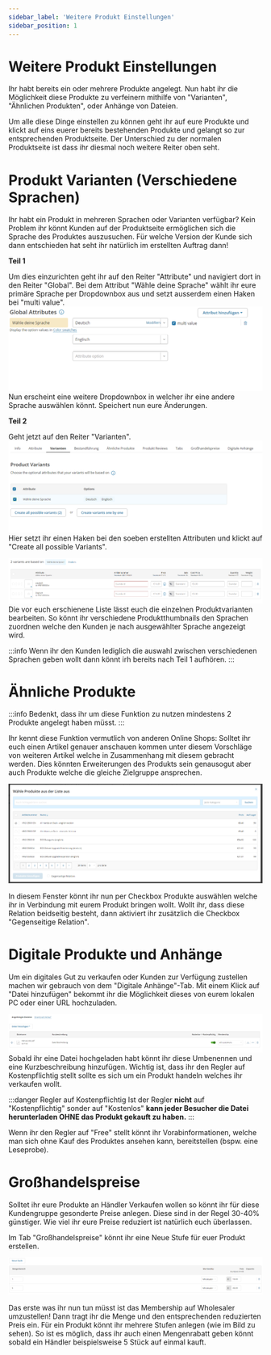 ```yaml
---
sidebar_label: 'Weitere Produkt Einstellungen'
sidebar_position: 1
---
```


# Weitere Produkt Einstellungen

Ihr habt bereits ein oder mehrere Produkte angelegt. Nun habt ihr die Möglichkeit diese Produkte zu verfeinern mithilfe von "Varianten", "Ähnlichen Produkten", oder Anhänge von Dateien.

Um alle diese Dinge einstellen zu können geht ihr auf eure Produkte und klickt auf eins euerer bereits bestehenden Produkte und gelangt so zur entsprechenden Produktseite. Der Unterschied zu der normalen Produktseite ist dass ihr diesmal noch weitere Reiter oben seht. 

# Produkt Varianten (Verschiedene Sprachen)
Ihr habt ein Produkt in mehreren Sprachen oder Varianten verfügbar? Kein Problem ihr könnt Kunden auf der Produktseite ermöglichen sich die Sprache des Produktes auszusuchen. Für welche Version der Kunde sich dann entschieden hat seht ihr natürlich im erstellten Auftrag dann! 



**Teil 1**

Um dies einzurichten geht ihr auf den Reiter "Attribute" und navigiert dort in den Reiter "Global". Bei dem Attribut "Wähle deine Sprache" wählt ihr eure primäre Sprache per Dropdownbox aus und setzt ausserdem einen Haken bei "multi value". 
![Language01](img/Language_01.png)
Nun erscheint eine weitere Dropdownbox in welcher ihr eine andere Sprache auswählen könnt. Speichert nun eure Änderungen. 

**Teil 2** 

Geht jetzt auf den Reiter "Varianten". 
![Language02](img/Language_02.png)
Hier setzt ihr einen Haken bei den soeben erstellten Attributen und klickt auf "Create all possible Variants". 

![Language03](img/Language_03.png)
Die vor euch erschienene Liste lässt euch die einzelnen Produktvarianten bearbeiten. So könnt ihr verschiedene Produktthumbnails den Sprachen zuordnen welche den Kunden je nach ausgewählter Sprache angezeigt wird.  

:::info
Wenn ihr den Kunden lediglich die auswahl zwischen verschiedenen Sprachen geben wollt dann könnt irh bereits nach Teil 1 aufhören.
:::
# Ähnliche Produkte

:::info 
Bedenkt, dass ihr um diese Funktion zu nutzen mindestens 2 Produkte angelegt haben müsst.
:::

Ihr kennt diese Funktion vermutlich von anderen Online Shops: Solltet ihr euch einen Artikel genauer anschauen kommen unter diesem Vorschläge von weiteren Artikel welche in Zusammenhang mit diesem gebracht werden. Dies könnten Erweiterungen des Produkts sein genausogut aber auch Produkte welche die gleiche Zielgruppe ansprechen.

![ÄhnlicheProdukte](img/RelatedProducts.png)

In diesem Fenster könnt ihr nun per Checkbox Produkte auswählen welche ihr in Verbindung mit eurem Produkt bringen wollt. Wollt ihr, dass diese Relation beidseitig besteht, dann aktiviert ihr zusätzlich die Checkbox "Gegenseitige Relation".

# Digitale Produkte und Anhänge

Um ein digitales Gut zu verkaufen oder Kunden zur Verfügung zustellen machen wir gebrauch von dem "Digitale Anhänge"-Tab. Mit einem Klick auf "Datei hinzufügen" bekommt ihr die Möglichkeit dieses von eurem lokalen PC oder einer URL hochzuladen. 

![DigitalesProdukt](img/DigitalProduct.png)
Sobald ihr eine Datei hochgeladen habt könnt ihr diese Umbenennen und eine Kurzbeschreibung hinzufügen. Wichtig ist, dass ihr den Regler auf Kostenpflichtig stellt sollte es sich um ein Produkt handeln welches ihr verkaufen wollt.

:::danger Regler auf Kostenpflichtig
Ist der Regler **nicht** auf "Kostenpflichtig" sonder auf "Kostenlos" **kann jeder Besucher die Datei herunterladen OHNE das Produkt gekauft zu haben.**
:::

Wenn ihr den Regler auf "Free" stellt könnt ihr Vorabinformationen, welche man sich ohne Kauf des Produktes ansehen kann, bereitstellen (bspw. eine Leseprobe).

# Großhandelspreise

Solltet ihr eure Produkte an Händler Verkaufen wollen so könnt ihr für diese Kundengruppe gesonderte Preise anlegen. Diese sind in der Regel 30-40% günstiger. Wie viel ihr eure Preise reduziert ist natürlich euch überlassen. 

Im Tab "Großhandelspreise" könnt ihr eine Neue Stufe für euer Produkt erstellen. 

![Wholesale](img/Wholesaler.png)

Das erste was ihr nun tun müsst ist das Membership auf Wholesaler umzustellen! Dann tragt ihr die Menge und den entsprechenden reduzierten Preis ein. Für ein Produkt könnt ihr mehrere Stufen anlegen (wie im Bild zu sehen). So ist es möglich, dass ihr auch einen Mengenrabatt geben könnt sobald ein Händler beispielsweise 5 Stück auf einmal kauft.

